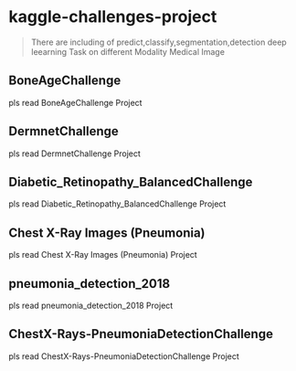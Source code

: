 # kaggle-challenges-project
> There are including of predict,classify,segmentation,detection deep leearning Task on different Modality Medical Image

## BoneAgeChallenge
pls read BoneAgeChallenge Project

## DermnetChallenge
pls read DermnetChallenge Project

## Diabetic_Retinopathy_BalancedChallenge
pls read Diabetic_Retinopathy_BalancedChallenge Project

## Chest X-Ray Images (Pneumonia)
pls read Chest X-Ray Images (Pneumonia) Project

## pneumonia_detection_2018
pls read pneumonia_detection_2018 Project

## ChestX-Rays-PneumoniaDetectionChallenge
pls read ChestX-Rays-PneumoniaDetectionChallenge Project